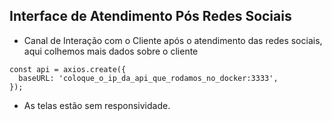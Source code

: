 ## Interface de Atendimento Pós Redes Sociais

- Canal de Interação com o Cliente após o atendimento das redes sociais, aqui colhemos mais dados sobre o cliente

```
const api = axios.create({
  baseURL: 'coloque_o_ip_da_api_que_rodamos_no_docker:3333',
});
```

- As telas estão sem responsividade.



